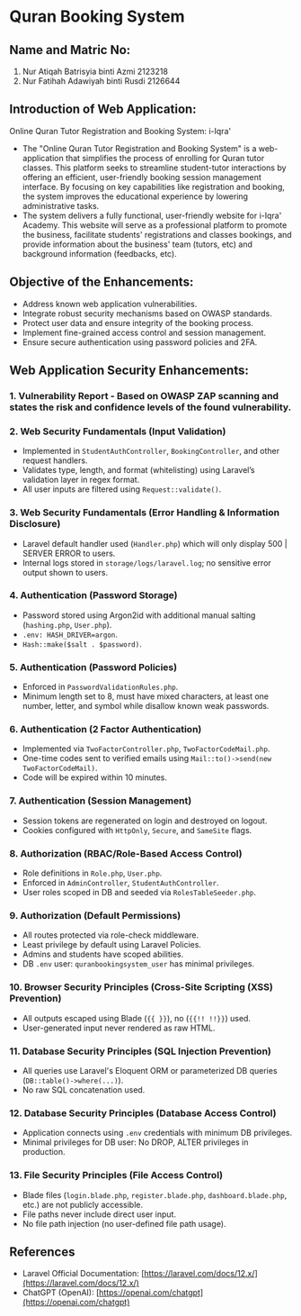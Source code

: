# Quran Booking System

## Name and Matric No:
1.  Nur Atiqah Batrisyia binti Azmi 2123218
2.  Nur Fatihah Adawiyah binti Rusdi 2126644

## Introduction of Web Application:
Online Quran Tutor Registration and Booking System: i-Iqra'
* The "Online Quran Tutor Registration and Booking System" is a web-application that simplifies the process of enrolling for Quran tutor classes. This platform seeks to streamline student-tutor interactions by offering an efficient, user-friendly booking session management interface. By focusing on key capabilities like registration and booking, the system improves the educational experience by lowering administrative tasks.
* The system delivers a fully functional, user-friendly website for i-Iqra' Academy. This website will serve as a professional platform to promote the business, facilitate students' registrations and classes bookings, and provide information about the business' team (tutors, etc) and background information (feedbacks, etc).

## Objective of the Enhancements:

* Address known web application vulnerabilities.
* Integrate robust security mechanisms based on OWASP standards.
* Protect user data and ensure integrity of the booking process.
* Implement fine-grained access control and session management.
* Ensure secure authentication using password policies and 2FA.

## Web Application Security Enhancements: 

### 1. Vulnerability Report - Based on OWASP ZAP scanning and states the risk and confidence levels of the found vulnerability. 
### 2. Web Security Fundamentals (Input Validation) 
* Implemented in `StudentAuthController`, `BookingController`, and other request handlers.
* Validates type, length, and format (whitelisting) using Laravel’s validation layer in regex format.
* All user inputs are filtered using `Request::validate()`.

### 3. Web Security Fundamentals (Error Handling & Information Disclosure)
* Laravel default handler used (`Handler.php`) which will only display 500 | SERVER ERROR to users.
* Internal logs stored in `storage/logs/laravel.log`; no sensitive error output shown to users.
  
### 4. Authentication (Password Storage) 
* Password stored using Argon2id with additional manual salting (`hashing.php`, `User.php`).
* `.env: HASH_DRIVER=argon`.
* `Hash::make($salt . $password)`.

### 5. Authentication (Password Policies) 
* Enforced in `PasswordValidationRules.php`.
* Minimum length set to 8, must have mixed characters, at least one number, letter, and symbol while disallow known weak passwords.

### 6. Authentication (2 Factor Authentication) 
* Implemented via `TwoFactorController.php`, `TwoFactorCodeMail.php`.
* One-time codes sent to verified emails using `Mail::to()->send(new TwoFactorCodeMail)`.
* Code will be expired within 10 minutes.

### 7. Authentication (Session Management) 
* Session tokens are regenerated on login and destroyed on logout.
* Cookies configured with `HttpOnly`, `Secure`, and `SameSite` flags.
  
### 8. Authorization (RBAC/Role-Based Access Control)
* Role definitions in `Role.php`, `User.php`.
* Enforced in `AdminController`, `StudentAuthController`.
* User roles scoped in DB and seeded via `RolesTableSeeder.php`.

### 9. Authorization (Default Permissions)
* All routes protected via role-check middleware.
* Least privilege by default using Laravel Policies.
* Admins and students have scoped abilities.
* DB `.env` user: `quranbookingsystem_user` has minimal privileges.
  
### 10. Browser Security Principles (Cross-Site Scripting (XSS) Prevention)
* All outputs escaped using Blade (`{{ }}`), no (`{{!! !!}}`) used.
* User-generated input never rendered as raw HTML.
  
### 11. Database Security Principles (SQL Injection Prevention)
* All queries use Laravel's Eloquent ORM or parameterized DB queries (`DB::table()->where(...)`).
* No raw SQL concatenation used.

### 12. Database Security Principles (Database Access Control)
* Application connects using `.env` credentials with minimum DB privileges.
* Minimal privileges for DB user: No DROP, ALTER privileges in production.
  
### 13. File Security Principles (File Access Control)
* Blade files (`login.blade.php`, `register.blade.php`, `dashboard.blade.php`, etc.) are not publicly accessible.
* File paths never include direct user input.
* No file path injection (no user-defined file path usage).

## References
* Laravel Official Documentation: [https://laravel.com/docs/12.x/](https://laravel.com/docs/12.x/)
* ChatGPT (OpenAI): [https://openai.com/chatgpt](https://openai.com/chatgpt)
